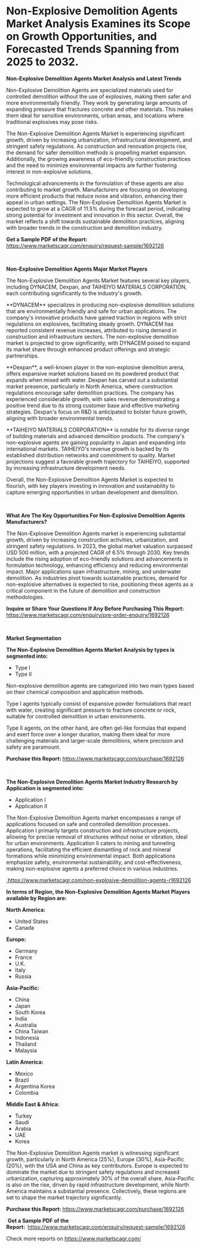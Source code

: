 <p><h1>Non-Explosive Demolition Agents Market Analysis Examines its Scope on Growth Opportunities, and Forecasted Trends Spanning from 2025 to 2032.</h1></p><p><strong>Non-Explosive Demolition Agents Market Analysis and Latest Trends</strong></p>
<p><p>Non-Explosive Demolition Agents are specialized materials used for controlled demolition without the use of explosives, making them safer and more environmentally friendly. They work by generating large amounts of expanding pressure that fractures concrete and other materials. This makes them ideal for sensitive environments, urban areas, and locations where traditional explosives may pose risks.</p><p>The Non-Explosive Demolition Agents Market is experiencing significant growth, driven by increasing urbanization, infrastructural development, and stringent safety regulations. As construction and renovation projects rise, the demand for safer demolition methods is propelling market expansion. Additionally, the growing awareness of eco-friendly construction practices and the need to minimize environmental impacts are further fostering interest in non-explosive solutions.</p><p>Technological advancements in the formulation of these agents are also contributing to market growth. Manufacturers are focusing on developing more efficient products that reduce noise and vibration, enhancing their appeal in urban settings. The Non-Explosive Demolition Agents Market is expected to grow at a CAGR of 11.5% during the forecast period, indicating strong potential for investment and innovation in this sector. Overall, the market reflects a shift towards sustainable demolition practices, aligning with broader trends in the construction and demolition industry.</p></p>
<p><strong>Get a Sample PDF of the Report:&nbsp;</strong> <a href="https://www.marketscagr.com/enquiry/request-sample/1692126?utm_campaign=1999&utm_medium=2&utm_source=Github&utm_content=ia&utm_term=07012025&utm_id=non-explosive-demolition-agents">https://www.marketscagr.com/enquiry/request-sample/1692126</a></p>
<p>&nbsp;</p>
<p><strong>Non-Explosive Demolition Agents Major Market Players</strong></p>
<p><p>The Non-Explosive Demolition Agents Market features several key players, including DYNACEM, Dexpan, and TAIHEIYO MATERIALS CORPORATION, each contributing significantly to the industry's growth.</p><p>**DYNACEM** specializes in producing non-explosive demolition solutions that are environmentally friendly and safe for urban applications. The company's innovative products have gained traction in regions with strict regulations on explosives, facilitating steady growth. DYNACEM has reported consistent revenue increases, attributed to rising demand in construction and infrastructure sectors. The non-explosive demolition market is projected to grow significantly, with DYNACEM poised to expand its market share through enhanced product offerings and strategic partnerships.</p><p>**Dexpan**, a well-known player in the non-explosive demolition arena, offers expansive market solutions based on its powdered product that expands when mixed with water. Dexpan has carved out a substantial market presence, particularly in North America, where construction regulations encourage safer demolition practices. The company has experienced considerable growth, with sales revenue demonstrating a positive trend due to its strong customer base and effective marketing strategies. Dexpan's focus on R&D is anticipated to bolster future growth, aligning with broader environmental trends.</p><p>**TAIHEIYO MATERIALS CORPORATION** is notable for its diverse range of building materials and advanced demolition products. The company's non-explosive agents are gaining popularity in Japan and expanding into international markets. TAIHEIYO's revenue growth is backed by its established distribution networks and commitment to quality. Market projections suggest a favorable growth trajectory for TAIHEIYO, supported by increasing infrastructure development needs.</p><p>Overall, the Non-Explosive Demolition Agents Market is expected to flourish, with key players investing in innovation and sustainability to capture emerging opportunities in urban development and demolition.</p></p>
<p>&nbsp;</p>
<p><strong>What Are The Key Opportunities For Non-Explosive Demolition Agents Manufacturers?</strong></p>
<p><p>The Non-Explosive Demolition Agents market is experiencing substantial growth, driven by increasing construction activities, urbanization, and stringent safety regulations. In 2023, the global market valuation surpassed USD 500 million, with a projected CAGR of 6.5% through 2030. Key trends include the rising adoption of eco-friendly solutions and advancements in formulation technology, enhancing efficiency and reducing environmental impact. Major applications span infrastructure, mining, and underwater demolition. As industries pivot towards sustainable practices, demand for non-explosive alternatives is expected to rise, positioning these agents as a critical component in the future of demolition and construction methodologies.</p></p>
<p><strong>Inquire or Share Your Questions If Any Before Purchasing This Report:</strong> <a href="https://www.marketscagr.com/enquiry/pre-order-enquiry/1692126?utm_campaign=1999&utm_medium=2&utm_source=Github&utm_content=ia&utm_term=07012025&utm_id=non-explosive-demolition-agents">https://www.marketscagr.com/enquiry/pre-order-enquiry/1692126</a></p>
<p>&nbsp;</p>
<p><strong>Market Segmentation</strong></p>
<p><strong>The Non-Explosive Demolition Agents Market Analysis by types is segmented into:</strong></p>
<p><ul><li>Type I</li><li>Type II</li></ul></p>
<p><p>Non-explosive demolition agents are categorized into two main types based on their chemical composition and application methods. </p><p>Type I agents typically consist of expansive powder formulations that react with water, creating significant pressure to fracture concrete or rock, suitable for controlled demolition in urban environments. </p><p>Type II agents, on the other hand, are often gel-like formulas that expand and exert force over a longer duration, making them ideal for more challenging materials and larger-scale demolitions, where precision and safety are paramount.</p></p>
<p><strong>Purchase this Report:&nbsp;</strong><a href="https://www.marketscagr.com/purchase/1692126?utm_campaign=1999&utm_medium=2&utm_source=Github&utm_content=ia&utm_term=07012025&utm_id=non-explosive-demolition-agents">https://www.marketscagr.com/purchase/1692126</a></p>
<p>&nbsp;</p>
<p><strong>The Non-Explosive Demolition Agents Market Industry Research by Application is segmented into:</strong></p>
<p><ul><li>Application I</li><li>Application II</li></ul></p>
<p><p>The Non-Explosive Demolition Agents market encompasses a range of applications focused on safe and controlled demolition processes. Application I primarily targets construction and infrastructure projects, allowing for precise removal of structures without noise or vibration, ideal for urban environments. Application II caters to mining and tunneling operations, facilitating the efficient dismantling of rock and mineral formations while minimizing environmental impact. Both applications emphasize safety, environmental sustainability, and cost-effectiveness, making non-explosive agents a preferred choice in various industries.</p></p>
<p><a href="https://www.marketscagr.com/non-explosive-demolition-agents-r1692126?utm_campaign=1999&utm_medium=2&utm_source=Github&utm_content=ia&utm_term=07012025&utm_id=non-explosive-demolition-agents">&nbsp;https://www.marketscagr.com/non-explosive-demolition-agents-r1692126</a></p>
<p><strong>In terms of Region, the Non-Explosive Demolition Agents Market Players available by Region are:</strong></p>
<p>
    <p> <strong> North America: </strong>
        <ul>
            <li>United States</li>
            <li>Canada</li>
        </ul>
        </p> 
    <p> <strong> Europe: </strong>
        <ul>
            <li>Germany</li>
            <li>France</li>
            <li>U.K.</li>
            <li>Italy</li>
            <li>Russia</li>
        </ul>
        </p> 
    <p> <strong> Asia-Pacific: </strong>
        <ul>
            <li>China</li>
            <li>Japan</li>
            <li>South Korea</li>
            <li>India</li>
            <li>Australia</li>
            <li>China Taiwan</li>
            <li>Indonesia</li>
            <li>Thailand</li>
            <li>Malaysia</li>
        </ul>
        </p> 
    <p> <strong> Latin America: </strong>
        <ul>
            <li>Mexico</li>
            <li>Brazil</li>
            <li>Argentina Korea</li>
            <li>Colombia</li>
        </ul>
        </p> 
    <p> <strong> Middle East & Africa: </strong>
        <ul>
            <li>Turkey</li>
            <li>Saudi</li>
            <li>Arabia</li>
            <li>UAE</li>
            <li>Korea</li>
        </ul>
    </p>
    </p>
<p><p>The Non-Explosive Demolition Agents market is witnessing significant growth, particularly in North America (25%), Europe (30%), Asia-Pacific (20%), with the USA and China as key contributors. Europe is expected to dominate the market due to stringent safety regulations and increased urbanization, capturing approximately 30% of the overall share. Asia-Pacific is also on the rise, driven by rapid infrastructure development, while North America maintains a substantial presence. Collectively, these regions are set to shape the market trajectory significantly.</p></p>
<p><strong>Purchase this Report: </strong><a href="https://www.marketscagr.com/purchase/1692126?utm_campaign=1999&utm_medium=2&utm_source=Github&utm_content=ia&utm_term=07012025&utm_id=non-explosive-demolition-agents">https://www.marketscagr.com/purchase/1692126</a></p>
<p>&nbsp;<strong>Get a Sample PDF of the Report:&nbsp;&nbsp;</strong><a href="https://www.marketscagr.com/enquiry/request-sample/1692126?utm_campaign=1999&utm_medium=2&utm_source=Github&utm_content=ia&utm_term=07012025&utm_id=non-explosive-demolition-agents">https://www.marketscagr.com/enquiry/request-sample/1692126</a></p>
<p><strong></strong></p>
<p>Check more reports on <a href="https://www.marketscagr.com/?utm_campaign=1999&utm_medium=2&utm_source=Github&utm_content=ia&utm_term=07012025&utm_id=non-explosive-demolition-agents">https://www.marketscagr.com/</a></p>
